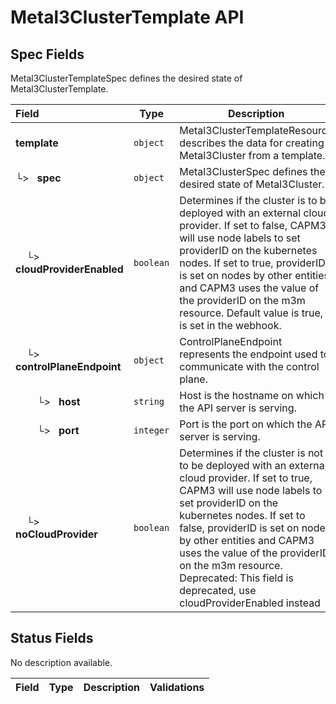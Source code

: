 # Metal3ClusterTemplate API

## Spec Fields

Metal3ClusterTemplateSpec defines the desired state of Metal3ClusterTemplate.

| Field | Type | Description | Validations |
|:---|---|---|---|
|  **template** | `object` | Metal3ClusterTemplateResource describes the data for creating a Metal3Cluster from a template. | N/A |
| └>&nbsp;&nbsp; **spec** | `object` | Metal3ClusterSpec defines the desired state of Metal3Cluster. | N/A |
| &nbsp;&nbsp;&nbsp;&nbsp;└>&nbsp;&nbsp; **cloudProviderEnabled** | `boolean` | Determines if the cluster is to be deployed with an external cloud provider. If set to false, CAPM3 will use node labels to set providerID on the kubernetes nodes. If set to true, providerID is set on nodes by other entities and CAPM3 uses the value of the providerID on the m3m resource. Default value is true, it is set in the webhook. | N/A |
| &nbsp;&nbsp;&nbsp;&nbsp;└>&nbsp;&nbsp; **controlPlaneEndpoint** | `object` | ControlPlaneEndpoint represents the endpoint used to communicate with the control plane. | N/A |
| &nbsp;&nbsp;&nbsp;&nbsp;&nbsp;&nbsp;&nbsp;&nbsp;└>&nbsp;&nbsp; **host** | `string` | Host is the hostname on which the API server is serving. | N/A |
| &nbsp;&nbsp;&nbsp;&nbsp;&nbsp;&nbsp;&nbsp;&nbsp;└>&nbsp;&nbsp; **port** | `integer` | Port is the port on which the API server is serving. | N/A |
| &nbsp;&nbsp;&nbsp;&nbsp;└>&nbsp;&nbsp; **noCloudProvider** | `boolean` | Determines if the cluster is not to be deployed with an external cloud provider. If set to true, CAPM3 will use node labels to set providerID on the kubernetes nodes. If set to false, providerID is set on nodes by other entities and CAPM3 uses the value of the providerID on the m3m resource. Deprecated: This field is deprecated, use cloudProviderEnabled instead | N/A |
## Status Fields

No description available.

| Field | Type | Description | Validations |
|:---|---|---|---|
